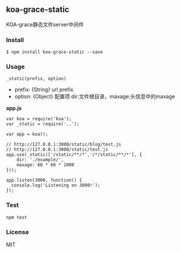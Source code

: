 ## koa-grace-static

KOA-grace静态文件server中间件

### Install

    $ npm install koa-grace-static --save

### Usage

```
_static(prefix, option)
```
- prefix: {String} url prefix.
- option: {Object} 配置项 dir:文件根目录，maxage:头信息中的maxage

**app.js**

```
var koa = require('koa');
var _static = require('..');

var app = koa();

// http://127.0.0.1:3000/static/blog/test.js
// http://127.0.0.1:3000/static/test.js
app.use(_static(['/static/**/*','/*/static/**/*'], {
    dir: './example/', 
    maxage: 60 * 60 * 1000
}));

app.listen(3000, function() {
  console.log('Listening on 3000!');
});
```

### Test

    npm test

### License

MIT